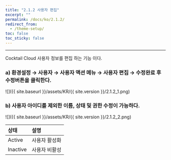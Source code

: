 ```yaml
---
title: "2.1.2 사용자 편집"
excerpt: ""
permalink: /docs/ko/2.1.2/
redirect_from:
  - /theme-setup/
toc: false
toc_sticky: false
---
```


---
Cocktail Cloud 사용자 정보를 편집 하는 기능 이다.

### a\) 환경설정 → 사용자 → 사용자 액션 메뉴 → 사용자 편집 → 수정완료 후 수정버튼을 클릭한다.
![]({{ site.baseurl }}/assets/KR/{{ site.version }}/2.1.2_1.png)

### b\) 사용자 아이디를 제외한 이름, 상태 및 권한 수정이 가능하다.
![]({{ site.baseurl }}/assets/KR/{{ site.version }}/2.1.2_2.png)

| 상태       | **설명**  |
| :------- | :------ |
| Active   | 사용자 활성화 |
| Inactive | 사용자 비활성 |
